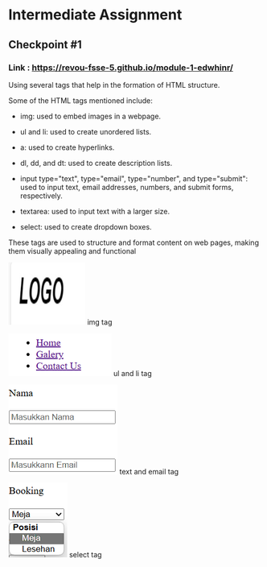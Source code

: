 
# Intermediate Assignment

## Checkpoint #1 

### Link : https://revou-fsse-5.github.io/module-1-edwhinr/

Using several tags that help in the formation of HTML structure.

Some of the HTML tags mentioned include:

- img: used to embed images in a webpage.

- ul and li: used to create unordered lists.

- a: used to create hyperlinks.

- dl, dd, and dt: used to create description lists.

- input type="text", type="email", type="number", and type="submit": used to input text, email addresses, numbers, and submit forms, respectively.

- textarea: used to input text with a larger size.

- select: used to create dropdown boxes.

These tags are used to structure and format content on web pages, making them visually appealing and functional

![gambar](tagimg.png) img tag

![gambar](tagulli.png) ul and li tag

![gambar](tagtextemail.png) text and email tag

![gambar](tagdropbox.png) select tag
